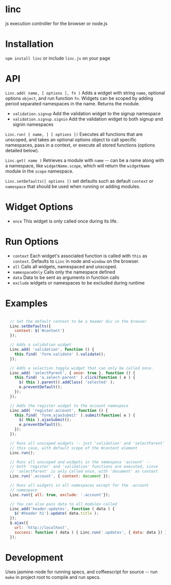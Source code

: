 linc
====

js execution controller for the browser or node.js

Installation
====
`npm install linc` or include `linc.js` on your page

API
====

`Linc.add( name, [ options ], fn )` Adds a widget with string `name`, optional options `object`, and run function `fn`. Widgets can be scoped by adding period separated namespaces in the name. Returns the module.
  * `validation.signup` Add the validation widget to the signup namespace
  * `validation.signup.signin` Add the validation widget to both signup and signin namespaces

`Linc.run( [ name, ] [ options ])` Executes all functions that are unscoped, and takes an optional options object to call specific namespaces, pass in a context, or execute all stored functions (options detailed below).

`Linc.get( name )` Retrieves a module with `name` -- can be a name along with a namespace, like `widgetName.scope`, which will return the `widgetName` module in the `scope` namespace.

`Linc.setDefaults([ options ])` set defaults such as default `context` or `namespace` that should be used when running or adding modules. 

Widget Options
====
* `once` This widget is only called once during its life.

Run Options
====
* `context` Each widget's associated function is called with `this` as `context`. Defaults to `Linc` in node and `window` on the browser.
* `all` Calls all widgets, namespaced and unscoped.
* `namespaceOnly` Calls only the namespace defined
* `data` Data to be sent as arguments in function calls
* `exclude` widgets or namespaces to be excluded during runtime

Examples
====

```javascript

  // Set the default context to be a header div in the browser
  Linc.setDefaults({
    context: $('#content')
  });

  // Adds a validation widget 
  Linc.add( 'validation', function () {
    this.find( 'form.validate' ).validate();
  });

  // Adds a selection toggle widget that can only be called once.
  Linc.add( 'selectParent', { once: true }, function () {
    this.find( 'a.select-parent' ).click(function ( e ) {
      $( this ).parent().addClass( 'selected' );
      e.preventDefault();
    });
  });

  // Adds the register widget to the account namespace
  Linc.add( 'register.account', function () {
    this.find( 'form.ajaxSubmit' ).submit(function( e ) {
      $( this ).ajaxSubmit();
      e.preventDefault();
    });
  });

  // Runs all unscoped widgets -- just 'validation' and 'selectParent' in
  // this case, with default scope of the #content element
  Linc.run();

  // Runs all unscoped and widgets in the namespace 'account' --
  // both 'register' and 'validation' functions are executed, since
  // 'selectParent' is only called once, with 'document' as context
  Linc.run('.account', { context: document });

  // Runs all widgets in all namespaces except for the .account
  // namespace
  Linc.run({ all: true, exclude: '.account'});

  // You can also pass data to all modules called
  Linc.add('header.updates', function ( data ) {
    $('#header h1').update( data.title );
  });
  $.ajax({
    url: 'http://localhost',
    success: function ( data ) { Linc.run('.updates', { data: data }) }
  });
```

Development
====

Uses jasmine-node for running specs, and coffeescript for source -- run `make` in project root to compile and run specs.
